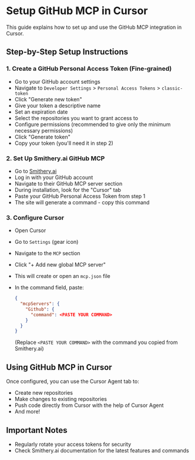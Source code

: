 # Setup GitHub MCP in Cursor

This guide explains how to set up and use the GitHub MCP integration in Cursor.

## Step-by-Step Setup Instructions

### 1. Create a GitHub Personal Access Token (Fine-grained)

* Go to your GitHub account settings
* Navigate to `Developer Settings` > `Personal Access Tokens` > `classic-token`
* Click "Generate new token"
* Give your token a descriptive name
* Set an expiration date
* Select the repositories you want to grant access to
* Configure permissions (recommended to give only the minimum necessary permissions)
* Click "Generate token"
* Copy your token (you'll need it in step 2)

### 2. Set Up Smithery.ai GitHub MCP

* Go to [Smithery.ai](https://smithery.ai)
* Log in with your GitHub account
* Navigate to their GitHub MCP server section
* During installation, look for the "Cursor" tab
* Paste your GitHub Personal Access Token from step 1
* The site will generate a command - copy this command

### 3. Configure Cursor

* Open Cursor
* Go to `Settings` (gear icon)
* Navigate to the `MCP` section
* Click "+ Add new global MCP server"
* This will create or open an `mcp.json` file
* In the command field, paste:

    ```json
    {
      "mcpServers": {
        "Github": {
          "command": <PASTE YOUR COMMAND>
        }
      }
    }
    ```

    (Replace `<PASTE YOUR COMMAND>` with the command you copied from Smithery.ai)

## Using GitHub MCP in Cursor

Once configured, you can use the Cursor Agent tab to:

* Create new repositories
* Make changes to existing repositories
* Push code directly from Cursor with the help of Cursor Agent
* And more!

## Important Notes

* Regularly rotate your access tokens for security
* Check Smithery.ai documentation for the latest features and commands
